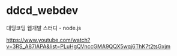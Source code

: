# ddcd_webdev

대딩코딩 웹개발 스터디 - node.js

https://www.youtube.com/watch?v=3RS_A87IAPA&list=PLuHgQVnccGMA9QQX5wqj6ThK7t2tsGxjm
